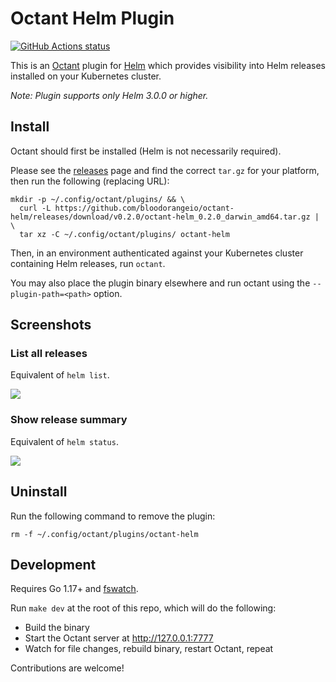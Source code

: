 # Octant Helm Plugin

[![GitHub Actions status](https://github.com/bloodorangeio/octant-helm/workflows/build/badge.svg)](https://github.com/bloodorangeio/octant-helm/actions)

This is an [Octant](https://octant.dev/) plugin for [Helm](http://helm.sh/) which provides visibility into Helm releases installed on your Kubernetes cluster.

*Note: Plugin supports only Helm 3.0.0 or higher.*

## Install

Octant should first be installed (Helm is not necessarily required).

Please see the [releases](https://github.com/bloodorangeio/octant-helm/releases) page and find the correct `tar.gz` for your platform, then run the following (replacing URL):

```
mkdir -p ~/.config/octant/plugins/ && \
  curl -L https://github.com/bloodorangeio/octant-helm/releases/download/v0.2.0/octant-helm_0.2.0_darwin_amd64.tar.gz | \
  tar xz -C ~/.config/octant/plugins/ octant-helm
```

Then, in an environment authenticated against your Kubernetes cluster containing Helm releases, run `octant`.

You may also place the plugin binary elsewhere and run octant using the `--plugin-path=<path>` option.

## Screenshots

### List all releases

Equivalent of `helm list`.

![](./images/screenshot-1.png)

### Show release summary

Equivalent of `helm status`.

![](./images/screenshot-2.png)

## Uninstall

Run the following command to remove the plugin:

```
rm -f ~/.config/octant/plugins/octant-helm
```

## Development

Requires Go 1.17+ and [fswatch](https://github.com/emcrisostomo/fswatch).

Run `make dev` at the root of this repo, which will do the following:

- Build the binary
- Start the Octant server at http://127.0.0.1:7777
- Watch for file changes, rebuild binary, restart Octant, repeat

Contributions are welcome!

